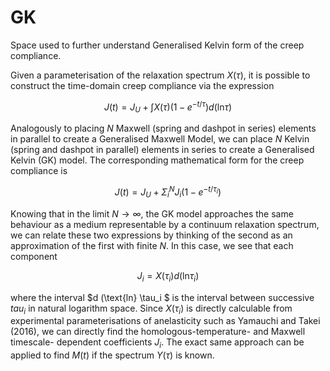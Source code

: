 # GK
Space used to further understand Generalised Kelvin form of the creep compliance.

Given a parameterisation of the relaxation spectrum $X(\tau)$, it is possible to construct the time-domain creep compliance via the expression

$$ J(t) = J_U + \int X(\tau) (1 - e^{-t/\tau}) d (\text{ln} \tau) $$

Analogously to placing $N$ Maxwell (spring and dashpot in series) elements in parallel to create a Generalised Maxwell Model, we can place $N$ Kelvin (spring and dashpot in parallel) elements in series to create a Generalised Kelvin (GK) model. The corresponding mathematical form for the creep compliance is

$$ J(t) = J_U + \Sigma_i^N J_i (1 - e^{-t/\tau_i}) $$

Knowing that in the limit $N \rightarrow \infty$, the GK model approaches the same behaviour as a medium representable by a continuum relaxation spectrum, we can relate these two expressions by thinking of the second as an approximation of the first with finite $N$. In this case, we see that each component

$$ J_i = X(\tau_i) d (\text{ln} \tau_i) $$

where the interval $d (\text{ln} \tau_i $ is the interval between successive $tau_i$ in natural logarithm space. Since $X(\tau_i)$ is directly calculable from experimental parameterisations of anelasticity such as Yamauchi and Takei (2016), we can directly find the homologous-temperature- and Maxwell timescale- dependent coefficients $J_i$. The exact same approach can be applied to find $M(t)$ if the spectrum $Y(\tau)$ is known. 
